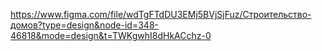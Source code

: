 https://www.figma.com/file/wdTgFTdDU3EMj5BVjSjFuz/Строительство-домов?type=design&node-id=348-46818&mode=design&t=TWKgwhI8dHkACchz-0